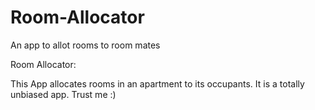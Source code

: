 # Room-Allocator
An app to allot rooms to room mates 

Room Allocator:

This App allocates rooms in an apartment to its occupants. It is a totally unbiased app. Trust me :)
